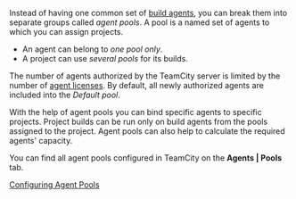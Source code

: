[//]: # (title: Agent Pool)
[//]: # (auxiliary-id: Agent Pool)

Instead of having one common set of [build agents](build-agent.md), you can break them into separate groups called _agent pools_. A pool is a named set of agents to which you can assign projects.
* An agent can belong to _one pool only_.
* A project can use _several pools_ for its builds.

The number of agents authorized by the TeamCity server is limited by the number of [agent licenses](licensing-policy.md#Number+of+Agents). By default, all newly authorized agents are included into the _Default pool_. 

With the help of agent pools you can bind specific agents to specific projects. Project builds can be run only on build agents from the pools assigned to the project. Agent pools can also help to calculate the required agents' capacity.

You can find all agent pools configured in TeamCity on the __Agents | Pools__ tab.

<seealso>
        <category ref="admin-guide">
            <a href="configuring-agent-pools.md">Configuring Agent Pools</a>
        </category>
</seealso>